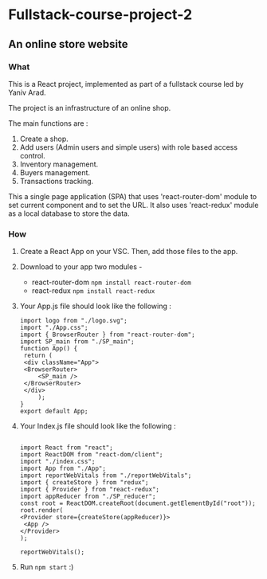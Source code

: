 # Fullstack-course-project-2

## An online store website


### What

This is a React project, implemented as part of a fullstack course led by Yaniv Arad.

The project is an infrastructure of an online shop. 

The main functions are :
1. Create a shop.
2. Add users (Admin users and simple users) with role based access control.
3. Inventory management.
4. Buyers management.
5. Transactions tracking.

This a single page application (SPA) that uses 'react-router-dom' module to set current component and to set the URL.
It also uses 'react-redux' module as a local database to store the data.

### How

1. Create a React App on your VSC.
   Then, add those files to the app.
2. Download to your app two modules -

   - react-router-dom
   ``` npm install react-router-dom ```
   - react-redux
   ``` npm install react-redux ```

3. Your App.js file should look like the following :

   ```
   import logo from "./logo.svg";
   import "./App.css";
   import { BrowserRouter } from "react-router-dom";
   import SP_main from "./SP_main";
   function App() {
    return (
    <div className="App">
    <BrowserRouter>
        <SP_main />
    </BrowserRouter>
    </div>
        );
   }
   export default App;
   ```

4. Your Index.js file should look like the following :

   ```

   import React from "react";
   import ReactDOM from "react-dom/client";
   import "./index.css";
   import App from "./App";
   import reportWebVitals from "./reportWebVitals";
   import { createStore } from "redux";
   import { Provider } from "react-redux";
   import appReducer from "./SP_reducer";
   const root = ReactDOM.createRoot(document.getElementById("root"));
   root.render(
   <Provider store={createStore(appReducer)}>
    <App />
   </Provider>
   );

   reportWebVitals();
   ```

5. Run ``` npm start ``` :)
